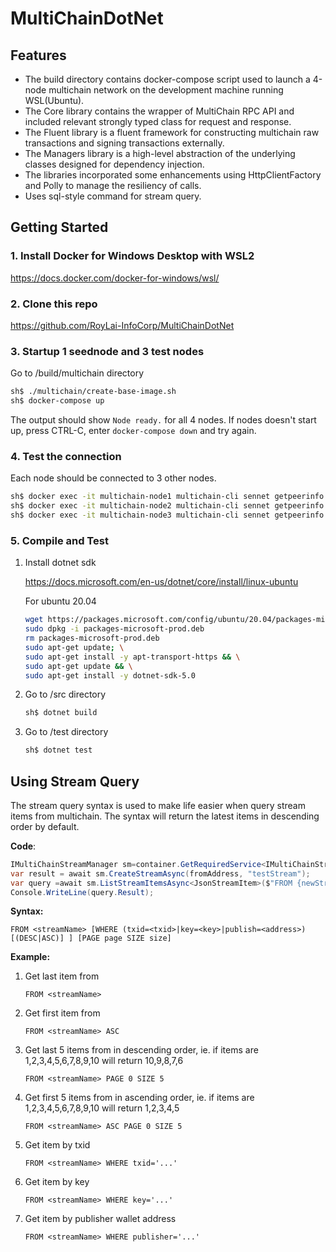 # MultiChainDotNet

## Features

* The build directory contains docker-compose script used to launch a 4-node multichain network on the development machine running WSL(Ubuntu).
* The Core library contains the wrapper of MultiChain RPC API and included relevant strongly typed class for request and response.
* The Fluent library is a fluent framework for constructing multichain raw transactions and signing transactions externally.
* The Managers library is a high-level abstraction of the underlying classes designed for dependency injection.
* The libraries incorporated some enhancements using HttpClientFactory and Polly to manage the resiliency of calls.
* Uses sql-style command for stream query.

## Getting Started

### 1. Install Docker for Windows Desktop with WSL2

https://docs.docker.com/docker-for-windows/wsl/

### 2. Clone this repo

https://github.com/RoyLai-InfoCorp/MultiChainDotNet

### 3. Startup 1 seednode and 3 test nodes

Go to /build/multichain directory

```bash
sh$ ./multichain/create-base-image.sh
sh$ docker-compose up
```

The output should show `Node ready.` for all 4 nodes.
If nodes doesn't start up, press CTRL-C, enter `docker-compose down` and try again.

### 4. Test the connection

Each node should be connected to 3 other nodes.

```bash
sh$ docker exec -it multichain-node1 multichain-cli sennet getpeerinfo
sh$ docker exec -it multichain-node2 multichain-cli sennet getpeerinfo
sh$ docker exec -it multichain-node3 multichain-cli sennet getpeerinfo
```

### 5. Compile and Test

1. Install dotnet sdk

   https://docs.microsoft.com/en-us/dotnet/core/install/linux-ubuntu

   For ubuntu 20.04

   ```bash
   wget https://packages.microsoft.com/config/ubuntu/20.04/packages-microsoft-prod.deb -O packages-microsoft-prod.deb
   sudo dpkg -i packages-microsoft-prod.deb
   rm packages-microsoft-prod.deb
   sudo apt-get update; \
   sudo apt-get install -y apt-transport-https && \
   sudo apt-get update && \
   sudo apt-get install -y dotnet-sdk-5.0
   ```

2. Go to /src directory

   ```bash
   sh$ dotnet build
   ```

3. Go to /test directory

   ```bash
   sh$ dotnet test
   ```

## Using Stream Query

The stream query syntax is used to make life easier when query stream items from multichain. The syntax will return the latest items in descending order by default.

**Code**:

```C#
IMultiChainStreamManager sm=container.GetRequiredService<IMultiChainStreamManager>();
var result = await sm.CreateStreamAsync(fromAddress, "testStream");
var query =await sm.ListStreamItemsAsync<JsonStreamItem>($"FROM {newStream} WHERE key='foo' PAGE 0 SIZE 2", false);
Console.WriteLine(query.Result);
```

**Syntax:**

```
FROM <streamName> [WHERE (txid=<txid>|key=<key>|publish=<address>) [(DESC|ASC)] ] [PAGE page SIZE size]
```

**Example:**

1. Get last item from <streamName>

   ```FROM <streamName>```

2. Get first item from <streamName>

   ```FROM <streamName> ASC```

3. Get last 5 items from <streamName> in descending order, ie. if items are 1,2,3,4,5,6,7,8,9,10 will return 10,9,8,7,6

   ```FROM <streamName> PAGE 0 SIZE 5```

4. Get first 5 items from <streamName> in ascending order, ie. if items are 1,2,3,4,5,6,7,8,9,10 will return 1,2,3,4,5

   ```FROM <streamName> ASC PAGE 0 SIZE 5```

5. Get item by txid

   ```FROM <streamName> WHERE txid='...'```

6. Get item by key

   ```FROM <streamName> WHERE key='...'```

7. Get item by publisher wallet address

   ```FROM <streamName> WHERE publisher='...'```
